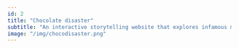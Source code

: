 ```yaml
---
id: 2
title: "Chocolate disaster"
subtitle: "An interactive storytelling website that explores infamous myths around chocolates & acne"
image: "/img/chocodisaster.png"
---
```

